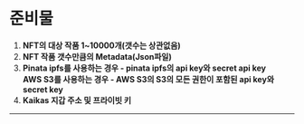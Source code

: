 # 준비물

1. **NFT의 대상 작품 1\~10000개(갯수는 상관없음)**
2. **NFT 작품 갯수만큼의 Metadata(Json파일)**
3. **Pinata ipfs를 사용하는 경우 - pinata ipfs의 api key와 secret api key**\
   **AWS S3를 사용하는 경우 - AWS S3의 S3의 모든 권한이 포함된 api key와 secret key**
4. **Kaikas 지갑 주소 및 프라이빗 키**



****
